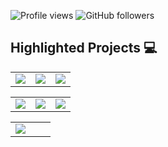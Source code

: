 ![Profile views](https://komarev.com/ghpvc/?username=bwittmann&color=blueviolet) ![GitHub followers](https://img.shields.io/github/followers/bwittmann?label=Follow&style=social)

## Highlighted Projects 💻
<table>
  <tr>
    <td>
      <a href="https://github.com/bwittmann/GAV">
        <img src="https://github-readme-stats.vercel.app/api/pin/?username=bwittmann&repo=GAV&show_owner=true" />
      </a>
    </td>
    <td>
      <a href="https://github.com/bwittmann/transoar">
        <img src="https://github-readme-stats.vercel.app/api/pin/?username=bwittmann&repo=transoar&show_owner=true" />
      </a>
    </td>
    <td>
      <a href="https://github.com/suprosanna/relationformer">
        <img src="https://github-readme-stats.vercel.app/api/pin/?username=suprosanna&repo=relationformer&show_owner=true" />
      </a>
    </td>
  </tr>
</table>
<table>
  <tr>
    <td>
      <a href="https://github.com/bwittmann/RecMVCNN">
        <img src="https://github-readme-stats.vercel.app/api/pin/?username=bwittmann&repo=RecMVCNN&show_owner=true" />
      </a>
    </td>
    <td>
      <a href="https://github.com/bwittmann/TransformerRefer">
        <img src="https://github-readme-stats.vercel.app/api/pin/?username=bwittmann&repo=TransformerRefer&show_owner=true" />
      </a>
    </td>
    <td>
      <a href="https://github.com/bwittmann/NavPy">
        <img src="https://github-readme-stats.vercel.app/api/pin/?username=bwittmann&repo=NavPy&show_owner=true" />
      </a>
    </td>
  </tr>
</table>
<table>
  <tr>
    <td>
      <a href="https://github.com/bwittmann/excite_medical_classification">
        <img src="https://github-readme-stats.vercel.app/api/pin/?username=bwittmann&repo=excite_medical_classification&show_owner=true" />
      </a>
    </td>
    <td>
      <!-- <a href="https://github.com/bwittmann/TransformerRefer"> OCTSEG
        <img src="https://github-readme-stats.vercel.app/api/pin/?username=bwittmann&repo=TransformerRefer&show_owner=true" />
      </a> -->
    </td>
    <td>
      <!-- <a href="https://github.com/bwittmann/NavPy">
        <img src="https://github-readme-stats.vercel.app/api/pin/?username=bwittmann&repo=NavPy&show_owner=true" />
      </a> -->
    </td>
  </tr>
</table>